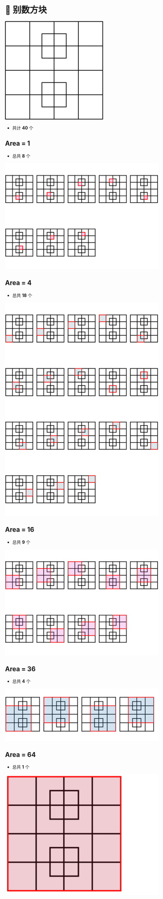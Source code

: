 # 🙈 别数方块

![](./Task.PNG)

- 共计 **40** 个

## Area = 1

- 总共 **8** 个

![](./Size-1.SVG)

## Area = 4

- 总共 **18** 个

![](./Size-4.SVG)

## Area = 16

- 总共 **9** 个

![](./Size-16.SVG)

## Area = 36

- 总共 **4** 个

![](./Size-36.SVG)

## Area = 64

- 总共 **1** 个

![](./Size-64.SVG)

